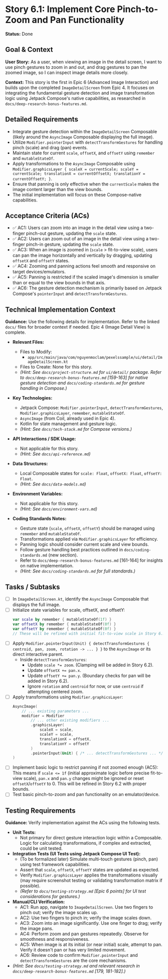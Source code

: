 # Story 6.1: Implement Core Pinch-to-Zoom and Pan Functionality

**Status:** Done

## Goal & Context

**User Story:** As a user, when viewing an image in the detail screen, I want to use pinch gestures to zoom in and out, and drag gestures to pan the zoomed image, so I can inspect image details more closely.

**Context:** This story is the first in Epic 6 (Advanced Image Interaction) and builds upon the completed `ImageDetailScreen` from Epic 4. It focuses on integrating the fundamental gesture detection and image transformation logic using Jetpack Compose's native capabilities, as researched in `docs/deep-research-bonus-features.md`.

## Detailed Requirements

* Integrate gesture detection within the `ImageDetailScreen` Composable (likely around the `AsyncImage` Composable displaying the full image).
* Utilize `Modifier.pointerInput` with `detectTransformGestures` for handling pinch (scale) and drag (pan) events.
* Maintain state for current `scale`, `offsetX`, and `offsetY` using `remember` and `mutableStateOf`.
* Apply transformations to the `AsyncImage` Composable using `Modifier.graphicsLayer { scaleX = currentScale; scaleY = currentScale; translationX = currentOffsetX; translationY = currentOffsetY; }`.
* Ensure that panning is only effective when the `currentScale` makes the image content larger than the view bounds.
* The initial implementation will focus on these Compose-native capabilities.

## Acceptance Criteria (ACs)

* ✅ AC1: Users can zoom into an image in the detail view using a two-finger pinch-out gesture, updating the `scale` state.
* ✅ AC2: Users can zoom out of an image in the detail view using a two-finger pinch-in gesture, updating the `scale` state.
* ✅ AC3: When an image is zoomed in (`scale` > fit-to-view scale), users can pan the image horizontally and vertically by dragging, updating `offsetX` and `offsetY` states.
* ✅ AC4: Zooming and panning actions feel smooth and responsive on target devices/emulators.
* ✅ AC5: Panning is restricted if the scaled image's dimension is smaller than or equal to the view bounds in that axis.
* ✅ AC6: The gesture detection mechanism is primarily based on Jetpack Compose's `pointerInput` and `detectTransformGestures`.

## Technical Implementation Context

**Guidance:** Use the following details for implementation. Refer to the linked `docs/` files for broader context if needed. Epic 4 (Image Detail View) is complete.

* **Relevant Files:**
    * Files to Modify:
        * `app/src/main/java/com/nguyenmoclam/pexelssample/ui/detail/ImageDetailScreen.kt`
    * Files to Create: None for this story.
    * _(Hint: See `docs/project-structure.md` for `ui/detail/` package. Refer to `docs/deep-research-bonus-features.md` [159-163] for native gesture detection and `docs/coding-standards.md` for gesture handling in Compose.)_

* **Key Technologies:**
    * Jetpack Compose: `Modifier.pointerInput`, `detectTransformGestures`, `Modifier.graphicsLayer`, `remember`, `mutableStateOf`.
    * `AsyncImage` (from Coil, already used in Epic 4).
    * Kotlin for state management and gesture logic.
    * _(Hint: See `docs/tech-stack.md` for Compose versions.)_

* **API Interactions / SDK Usage:**
    * Not applicable for this story.
    * _(Hint: See `docs/api-reference.md`)_

* **Data Structures:**
    * Local Composable states for `scale: Float`, `offsetX: Float`, `offsetY: Float`.
    * _(Hint: See `docs/data-models.md`)_

* **Environment Variables:**
    * Not applicable for this story.
    * _(Hint: See `docs/environment-vars.md`)_

* **Coding Standards Notes:**
    * Gesture state (`scale`, `offsetX`, `offsetY`) should be managed using `remember` and `mutableStateOf`.
    * Transformations applied via `Modifier.graphicsLayer` for efficiency.
    * Panning logic should consider current scale and view bounds.
    * Follow gesture handling best practices outlined in `docs/coding-standards.md` (new section).
    * Refer to `docs/deep-research-bonus-features.md` [161-164] for insights on native implementation.
    * _(Hint: See `docs/coding-standards.md` for full standards.)_

## Tasks / Subtasks

* [ ] In `ImageDetailScreen.kt`, identify the `AsyncImage` Composable that displays the full image.
* [ ] Initialize state variables for scale, offsetX, and offsetY:
    ```kotlin
    var scale by remember { mutableStateOf(1f) }
    var offsetX by remember { mutableStateOf(0f) }
    var offsetY by remember { mutableStateOf(0f) }
    // These will be refined with initial fit-to-view scale in Story 6.2
    ```
* [ ] Apply `Modifier.pointerInput(Unit) { detectTransformGestures { centroid, pan, zoom, rotation -> ... } }` to the `AsyncImage` or its direct interactive parent.
    * Inside `detectTransformGestures`:
        * Update `scale *= zoom`. (Clamping will be added in Story 6.2).
        * Update `offsetX += pan.x`.
        * Update `offsetY += pan.y`. (Boundary checks for pan will be added in Story 6.2).
        * Ignore `rotation` and `centroid` for now, or use `centroid` if attempting centered zoom.
* [ ] Apply transformations using `Modifier.graphicsLayer`:
    ```kotlin
    AsyncImage(
        // ... existing parameters ...
        modifier = Modifier
            // ... other existing modifiers ...
            .graphicsLayer(
                scaleX = scale,
                scaleY = scale,
                translationX = offsetX,
                translationY = offsetY
            )
            .pointerInput(Unit) { /* ... detectTransformGestures ... */ }
    )
    ```
* [ ] Implement basic logic to restrict panning if not zoomed enough (AC5): This means if `scale <= 1f` (initial approximate logic before precise fit-to-view scale), `pan.x` and `pan.y` changes might be ignored or reset `offsetX`/`offsetY` to 0. This will be refined in Story 6.2 with proper bounds.
* [ ] Test basic pinch-to-zoom and pan functionality on an emulator/device.

## Testing Requirements

**Guidance:** Verify implementation against the ACs using the following tests.

* **Unit Tests:**
    * Not primary for direct gesture interaction logic within a Composable. Logic for calculating transformations, if complex and extracted, could be unit tested.
* **Integration Tests (UI Tests using Jetpack Compose UI Test):**
    * (To be formalized later) Simulate multi-touch gestures (pinch, pan) using test framework capabilities.
    * Assert that `scale`, `offsetX`, `offsetY` states are updated as expected.
    * Verify `Modifier.graphicsLayer` applies the transformations visually (may require screenshot testing or validating transformation matrix if possible).
    * _(Refer to `docs/testing-strategy.md` [Epic 6 points] for UI test considerations for gestures.)_
* **Manual/CLI Verification:**
    * AC1: Run app, navigate to `ImageDetailScreen`. Use two fingers to pinch out; verify the image scales up.
    * AC2: Use two fingers to pinch in; verify the image scales down.
    * AC3: Zoom into an image significantly. Use one finger to drag; verify the image pans.
    * AC4: Perform zoom and pan gestures repeatedly. Observe for smoothness and responsiveness.
    * AC5: When image is at its initial (or near initial) scale, attempt to pan. Verify it doesn't pan or has very limited movement.
    * AC6: Review code to confirm `Modifier.pointerInput` and `detectTransformGestures` are the core mechanisms.
* _(Hint: See `docs/testing-strategy.md` and relevant research in `docs/deep-research-bonus-features.md` [179, 181-182].)_

